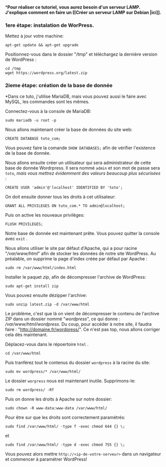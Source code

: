 ***Pour réaliser ce tutoriel, vous aurez besoin d'un serveur LAMP. J'explique comment en faire un [[Créer un serveur LAMP sur Debian |ici]].**

### 1ere étape: instalation de WorPress.
Mettez à jour votre machine: 

```
apt-get update && apt-get upgrade
```

Positionnez-vous dans le dossier "/tmp" et téléchargez la dernière version de WordPress :

```
cd /tmp
wget https://wordpress.org/latest.zip
```


### 2ieme étape: création de la base de donnée

*Dans ce tuto, j'utilise MariaDB, mais vous pouvez aussi le faire avec MySQL, les commandes sont les mêmes.

Connectez-vous à la console de MariaDB:

```
sudo mariadb -u root -p
```

Nous allons maintenant créer la base de données du site web:

```
CREATE DATABASE toto_com;
```

Vous pouvez faire la comande `SHOW DATABASES;` afin de vérifier l'existence de la base de donnée.

Nous allons ensuite créer un utilisateur qui sera administrateur de cette base de donnée Wordrpress. Il sera nommé `admin` et son mot de passe sera `toto`, *mais vous mettrez évidemment des valeurs beaucoup plus sécurisées* :

```
CREATE USER 'admin'@'localhost' IDENTIFIED BY 'toto';
```

On doit ensuite donner tous les droits à cet utilisateur:

```
GRANT ALL PRIVILEGES ON tuto_com.* TO admin@localhost;
```

Puis on active les nouveaux privilèges:

```
FLUSH PRIVILEGES;
```

Notre base de donnée est maintenant prête. Vous pouvez quitter la console avec  `exit` .

Nous allons utiliser le site par défaut d'Apache, qui a pour racine "_/var/www/html_" afin de stocker les données de notre site WordPress. Au préalable, on supprime la page d'index créée par défaut par Apache :

```
sudo rm /var/www/html/index.html
```

 Installer le paquet *zip*, afin de décompresser l'archive de WordPress:

```
sudo apt-get install zip
```

Vous pouvez ensuite dézipper l'archive:

```
sudo unzip latest.zip -d /var/www/html
```

Le problème, c'est que là on vient de décompresser le contenu de l'archive ZIP dans un dossier nommé "_wordpress_", ce qui donne : _/var/www/html/wordpress_. Du coup, pour accéder à notre site, il faudra faire : "http://domaine.fr/wordpress/".  Ce n'est pas top, nous allons corriger cela dès maintenant.

Déplacez-vous dans le répoertoire `html` .

```
cd /var/www/html
```

Puis tranférez tout le contenus du dossier `wordpress` à la racine du site:

```
sudo mv wordpress/* /var/www/html/
```

Le dossier `worpress` nous est maintenant inutile. Supprimons-le:

```
sudo rm wordpress/ -Rf
```

Puis on donne les droits à Apache sur notre dossier:

```
sudo chown -R www-data:www-data /var/www/html/
```

Pour être sur que les droits sont correctement paramétrés:

```
sudo find /var/www/html/ -type f -exec chmod 644 {} \;
```
et
```
sudo find /var/www/html/ -type d -exec chmod 755 {} \;
```

Vous pouvez alors mettre `http://<ip-de-votre-serveur>` dans un navigateur et commencer à paramétrer WordPress!



